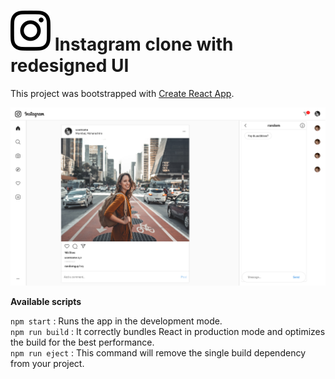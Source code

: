 # ![Instagram Logo](./src/media/Instagram_logo.svg) Instagram clone with redesigned UI

This project was bootstrapped with [Create React App](https://github.com/facebook/create-react-app).

![Instagram-ScreenShot](./ScreenShot01.png)

**Available scripts**

`npm start` : Runs the app in the development mode.<br>
`npm run build` : It correctly bundles React in production mode and optimizes the build for the best performance.<br>
`npm run eject` : This command will remove the single build dependency from your project.<br>

###
